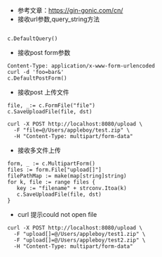 - 参考文章：https://gin-gonic.com/cn/
- 接收url参数,query_string方法
```

c.DefaultQuery()

```

- 接收post form参数
```
Content-Type: application/x-www-form-urlencoded 
curl -d 'foo=bar&'
c.DefaultPostForm()
```

- 接收post 上传文件
```
file, _:= c.FormFile("file")
c.SaveUploadFile(file, dst)
```
```
curl -X POST http://localhost:8080/upload \
  -F "file=@/Users/appleboy/test.zip" \
  -H "Content-Type: multipart/form-data"
```

- 接收多文件上传
```
form, _ := c.MultipartForm()
files := form.File["upload[]"]
filePathMap := make(map[string]string)
for k, file := range files {
   key := "filename" + strconv.Itoa(k)
   c.SaveUploadFile(file, dst)
}
```
- curl 提示could not open file
```
curl -X POST http://localhost:8080/upload \
  -F "upload[]=@/Users/appleboy/test1.zip" \
  -F "upload[]=@/Users/appleboy/test2.zip" \
  -H "Content-Type: multipart/form-data"
```


